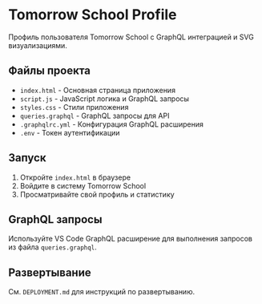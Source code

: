 # Tomorrow School Profile

Профиль пользователя Tomorrow School с GraphQL интеграцией и SVG визуализациями.

## Файлы проекта

- `index.html` - Основная страница приложения
- `script.js` - JavaScript логика и GraphQL запросы
- `styles.css` - Стили приложения
- `queries.graphql` - GraphQL запросы для API
- `.graphqlrc.yml` - Конфигурация GraphQL расширения
- `.env` - Токен аутентификации

## Запуск

1. Откройте `index.html` в браузере
2. Войдите в систему Tomorrow School
3. Просматривайте свой профиль и статистику

## GraphQL запросы

Используйте VS Code GraphQL расширение для выполнения запросов из файла `queries.graphql`.

## Развертывание

См. `DEPLOYMENT.md` для инструкций по развертыванию.